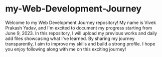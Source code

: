 # my-Web-Development-Journey
Welcome to my Web Development Journey repository! My name is Vivek Prakash Yadav, and I'm excited to document my progress starting from June 9, 2023. In this repository, I will upload my previous works and daily add files showcasing what I've learned. By sharing my journey transparently, I aim to improve my skills and build a strong profile. I hope you enjoy following along with me on this exciting journey!
